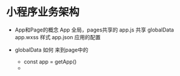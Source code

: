 # 小程序业务架构

- App和Page的概念
  App 全局，pages共享的
  app.js 共享 globalData
  app.wxss 样式
  app.json 应用的配置

- globalData 如何 来到page中的
  - const app = getApp()
  - 